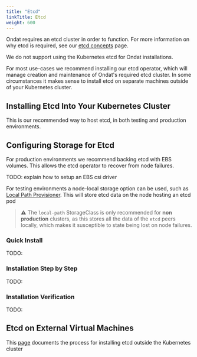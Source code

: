 ```yaml
---
title: "Etcd"
linkTitle: Etcd
weight: 600
---
```


Ondat requires an etcd cluster in order to function. For more information
on why etcd is required, see our [etcd concepts](/docs/concepts/etcd) page.

We do not support using the Kubernetes etcd for Ondat installations.

For most use-cases we recommend installing our etcd operator, which will manage creation and maintenance of Ondat's required etcd cluster.
In some circumstances it makes sense to install etcd on separate machines outside of your Kubernetes cluster.

## Installing Etcd Into Your Kubernetes Cluster

This is our recommended way to host etcd, in both testing and production environments.

## Configuring Storage for Etcd

For production environments we recommend backing etcd with EBS volumes. This allows the etcd operator to recover from node failures.

TODO: explain how to setup an EBS csi driver

For testing environments a node-local storage option can be used, such as [Local Path Provisioner](https://github.com/rancher/local-path-provisioner). This will store etcd data on the node hosting an etcd pod

> ⚠️ The `local-path` StorageClass is only recommended for **non production** clusters, as this stores all the data of the `etcd` peers locally, which makes it susceptible to state being lost on node failures.

### Quick Install

TODO:

### Installation Step by Step

TODO:

### Installation Verification

TODO:

## Etcd on External Virtual Machines

This [page](/docs/prerequisites/etcd-outside-k8s/etcd-outside-the-cluster.md) documents the process for installing etcd outside the Kubernetes cluster
